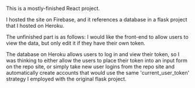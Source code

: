 This is a mostly-finished React project.

I hosted the site on Firebase, and it references a database in a flask project that I hosted on Heroku.

The unfinished part is as follows: I would like the front-end to allow users to view the data, but only edit it if they have their own token.

The database on Heroku allows users to log in and view their token, so I was thinking to either allow the users to place their token
into an input form on the repo site, or simply take new user logins from the repo site and automatically create accounts that would use the same
'current_user_token' strategy I employed with the original flask project.
